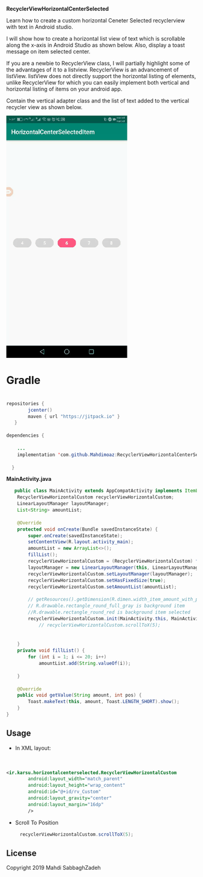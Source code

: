 **RecyclerViewHorizontalCenterSelected**

Learn how to create a custom horizontal Ceneter Selected recyclerview with text in Android studio.

I will show how to create a horizontal list view of text which is scrollable along the x-axis in Android Studio as shown below. Also, display a toast message on item selected center.

If you are a newbie to RecyclerView class, I will partially highlight some of the advantages of it to a listview. RecyclerView is an advancement of listView. listView does not directly support the horizontal listing of elements, unlike RecyclerView for which you can easily implement both vertical and horizontal listing of items on your android app.

Contain the vertical adapter class and the list of text added to the vertical recycler view as shown below.

![AltText](https://github.com/mahdimoaz/RecyclerViewHorizontalCenterSelected/blob/master/%DB%B2%DB%B0%DB%B1%DB%B9%DB%B0%DB%B8%DB%B1%DB%B4_%DB%B1%DB%B1%DB%B0%DB%B3%DB%B3%DB%B3.gif )

# Gradle
   
```java

repositories {
        jcenter()
        maven { url "https://jitpack.io" }
   }
   
dependencies {

  	...
    implementation 'com.github.Mahdimoaz:RecyclerViewHorizontalCenterSelected:1.0.0'
    
  }
```


**MainActivity.java**
```java
   public class MainActivity extends AppCompatActivity implements ItemListener {
    RecyclerViewHorizontalCustom recyclerViewHorizontalCustom;
    LinearLayoutManager layoutManager;
    List<String> amountList;

    @Override
    protected void onCreate(Bundle savedInstanceState) {
        super.onCreate(savedInstanceState);
        setContentView(R.layout.activity_main);
        amountList = new ArrayList<>();
        fillList();
        recyclerViewHorizontalCustom = (RecyclerViewHorizontalCustom) findViewById(R.id.rv_Custom);
        layoutManager = new LinearLayoutManager(this, LinearLayoutManager.HORIZONTAL, false);
        recyclerViewHorizontalCustom.setLayoutManager(layoutManager);
        recyclerViewHorizontalCustom.setHasFixedSize(true);
        recyclerViewHorizontalCustom.setAmountList(amountList);
        
        // getResources().getDimension(R.dimen.width_item_amount_with_padding) is width size item + padding
        // R.drawable.rectangle_round_full_gray is background item
        //R.drawable.rectangle_round_red is background item selected
        recyclerViewHorizontalCustom.init(MainActivity.this, MainActivity.this, R.layout.item_amount, getResources().getDimension(R.dimen.width_item_amount_with_padding), R.drawable.rectangle_round_full_gray, R.drawable.rectangle_round_red);
            // recyclerViewHorizontalCustom.scrollToX(5);


    }
    private void fillList() {
        for (int i = 1; i <= 20; i++)
            amountList.add(String.valueOf(i));

    }

    @Override
    public void getValue(String amount, int pos) {
        Toast.makeText(this, amount, Toast.LENGTH_SHORT).show();
    }
}
```

## Usage

* In XML layout: 

```xml


<ir.karsu.horizontalcenterselected.RecyclerViewHorizontalCustom
        android:layout_width="match_parent"
        android:layout_height="wrap_content"
        android:id="@+id/rv_Custom"
        android:layout_gravity="center"
        android:layout_margin="16dp"
        />
```  

* Scroll To Position

```java
     recyclerViewHorizontalCustom.scrollToX(5);
```

License
---------------------
Copyright 2019 Mahdi SabbaghZadeh

